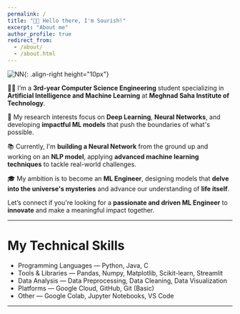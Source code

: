 ```yaml
---
permalink: /
title: "👋🏼 Hello there, I'm Sourish!"
excerpt: "About me"
author_profile: true
redirect_from: 
  - /about/
  - /about.html
---
```




![NN](/images/giphy1.gif){: .align-right height="10px"}

👨‍💻 I’m a **3rd-year Computer Science Engineering** student specializing in **Artificial Intelligence and Machine Learning** at **Meghnad Saha Institute of Technology**.

🔬 My research interests focus on **Deep Learning**, **Neural Networks**, and developing **impactful ML models** that push the boundaries of what's possible.

📚 Currently, I'm **building a Neural Network** from the ground up and working on an **NLP model**, applying **advanced machine learning techniques** to tackle real-world challenges.

🎓 My ambition is to become an **ML Engineer**, designing models that **delve into the universe's mysteries** and advance our understanding of **life itself**.

Let’s connect if you're looking for a **passionate and driven ML Engineer** to **innovate** and make a meaningful impact together.

<hr>


# My Technical Skills
* Programming Languages — Python, Java, C
* Tools & Libraries — Pandas, Numpy, Matplotlib, Scikit-learn, Streamlit
* Data Analysis — Data Preprocessing, Data Cleaning, Data Visualization
* Platforms — Google Cloud, GitHub, Git (Basic)
* Other — Google Colab, Jupyter Notebooks, VS Code
<hr>







